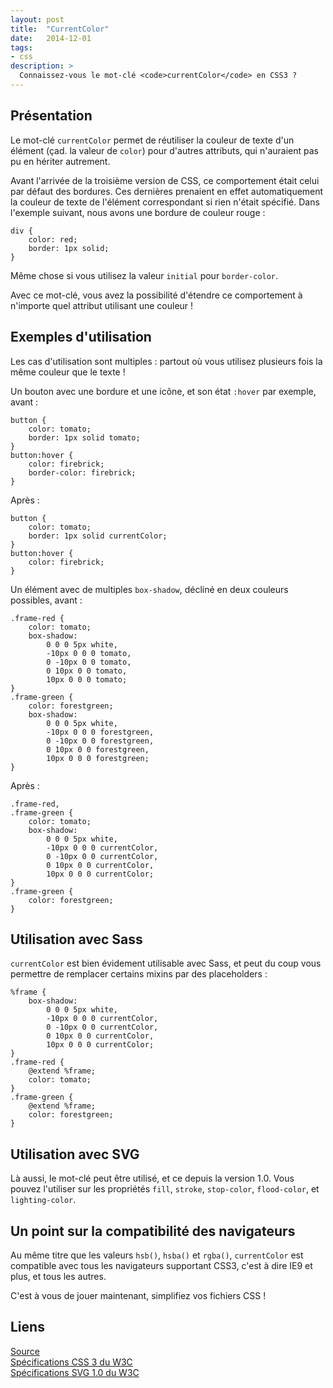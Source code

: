```yaml
---
layout: post
title:  "CurrentColor"
date:   2014-12-01
tags: 
- css
description: >
  Connaissez-vous le mot-clé <code>currentColor</code> en CSS3 ?
---
```


## Présentation

Le mot-clé `currentColor` permet de réutiliser la couleur de texte d'un élément (çad. la valeur de `color`) pour d'autres attributs, qui n'auraient pas pu en hériter autrement.

Avant l'arrivée de la troisième version de CSS, ce comportement était celui par défaut des bordures. Ces dernières prenaient en effet automatiquement la couleur de texte de l'élément correspondant si rien n'était spécifié. Dans l'exemple suivant, nous avons une bordure de couleur rouge :

	div {
		color: red;
		border: 1px solid;
	}

Même chose si vous utilisez la valeur `initial` pour `border-color`.

Avec ce mot-clé, vous avez la possibilité d'étendre ce comportement à n'importe quel attribut utilisant une couleur !

## Exemples d'utilisation

Les cas d'utilisation sont multiples : partout où vous utilisez plusieurs fois la même couleur que le texte !

Un bouton avec une bordure et une icône, et son état `:hover` par exemple, avant :

	button {
		color: tomato;
		border: 1px solid tomato;
	}
	button:hover {
		color: firebrick;
		border-color: firebrick;
	}

Après :

	button {
		color: tomato;
		border: 1px solid currentColor;
	}
	button:hover {
		color: firebrick;
	}

Un élément avec de multiples `box-shadow`, décliné en deux couleurs possibles, avant :

	.frame-red {
		color: tomato;
		box-shadow: 
			0 0 0 5px white,
			-10px 0 0 0 tomato,
			0 -10px 0 0 tomato,
			0 10px 0 0 tomato,
			10px 0 0 0 tomato;
	}
	.frame-green {
		color: forestgreen;
		box-shadow: 
			0 0 0 5px white,
			-10px 0 0 0 forestgreen,
			0 -10px 0 0 forestgreen,
			0 10px 0 0 forestgreen,
			10px 0 0 0 forestgreen;
	}

Après :

	.frame-red,
	.frame-green {
		color: tomato;
		box-shadow: 
			0 0 0 5px white,
			-10px 0 0 0 currentColor,
			0 -10px 0 0 currentColor,
			0 10px 0 0 currentColor,
			10px 0 0 0 currentColor;
	}
	.frame-green {
		color: forestgreen;
	}

## Utilisation avec Sass

`currentColor` est bien évidement utilisable avec Sass, et peut du coup vous permettre de remplacer certains mixins par des placeholders :

	%frame {
	  	box-shadow: 
		    0 0 0 5px white,
		    -10px 0 0 0 currentColor,
		    0 -10px 0 0 currentColor,
		    0 10px 0 0 currentColor,
		    10px 0 0 0 currentColor;
	}
	.frame-red {
	  	@extend %frame;
	  	color: tomato;
	}
	.frame-green {
	  	@extend %frame;
	  	color: forestgreen;
	}

## Utilisation avec SVG

Là aussi, le mot-clé peut être utilisé, et ce depuis la version 1.0. Vous pouvez l'utiliser sur les propriétés `fill`, `stroke`, `stop-color`, `flood-color`, et `lighting-color`.

## Un point sur la compatibilité des navigateurs

Au même titre que les valeurs `hsb()`, `hsba()` et `rgba()`, `currentColor` est compatible avec tous les navigateurs supportant CSS3, c'est à dire IE9 et plus, et tous les autres.

C'est à vous de jouer maintenant, simplifiez vos fichiers CSS !

## Liens
[Source](http://osvaldas.info/keeping-css-short-with-currentcolor)  
[Spécifications CSS 3 du W3C](http://www.w3.org/TR/css3-color/#currentcolor)  
[Spécifications SVG 1.0 du W3C](http://www.w3.org/TR/SVG/color.html#ColorProperty)  